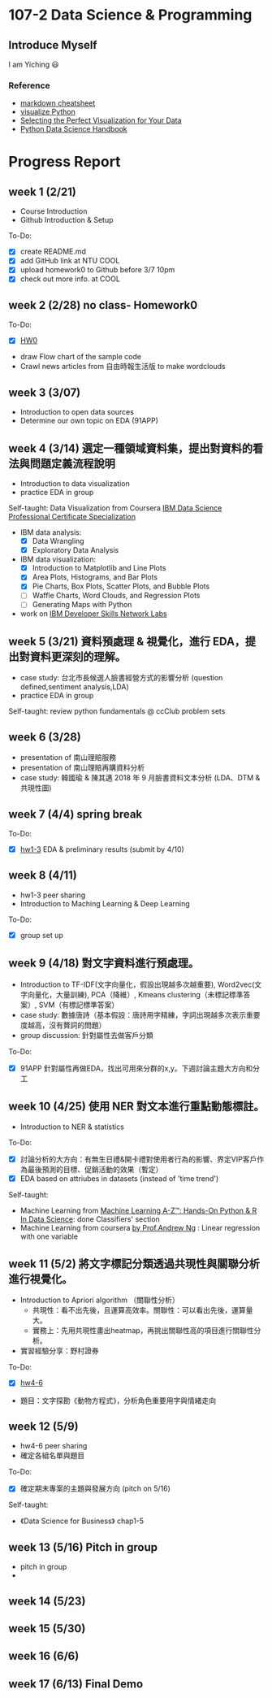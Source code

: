 # 107-2 Data Science & Programming

## Introduce Myself 
I am Yiching :smiley: 

### Reference
- [markdown cheatsheet](https://github.com/adam-p/markdown-here/wiki/Markdown-Cheatsheet)
- [visualize Python](http://pythontutor.com/visualize.html?fbclid=IwAR2q1rmTpHAJmxUOhD_p00Wm4HTITX7EGCxy-o7U_pns0liWl0sEx7cODtc#mode=edit)
- [Selecting the Perfect Visualization for Your Data](https://www.techprevue.com/decision-tree-perfect-visualisation-data/)
- [Python Data Science Handbook](https://jakevdp.github.io/PythonDataScienceHandbook/)

# Progress Report 

## week 1 (2/21)
   - Course Introduction
   - Github Introduction & Setup 

To-Do:
   - [x] create README.md 
   - [x] add GitHub link at NTU COOL
   - [x] upload homework0 to Github before 3/7 10pm
   - [x] check out more info. at COOL

## week 2 (2/28) no class- Homework0
To-Do:
   - [x] [HW0](https://github.com/yichingchan1013/myGithub/tree/master/hw0)
   - draw Flow chart of the sample code 
   - Crawl news articles from 自由時報生活版 to make wordclouds


## week 3 (3/07)
   - Introduction to open data sources
   - Determine our own topic on EDA (91APP)


## week 4 (3/14) 選定一種領域資料集，提出對資料的看法與問題定義流程說明
   - Introduction to data visualization 
   - practice EDA in group 
   
Self-taught: Data Visualization from Coursera [IBM Data Science Professional Certificate Specialization](https://www.coursera.org/specializations/ibm-data-science-professional-certificate)
   - IBM data analysis:
      - [X] Data Wrangling 
      - [X] Exploratory Data Analysis
   - IBM data visualization:
      - [X] Introduction to Matplotlib and Line Plots
      - [X] Area Plots, Histograms, and Bar Plots
      - [X] Pie Charts, Box Plots, Scatter Plots, and Bubble Plots
      - [ ] Waffle Charts, Word Clouds, and Regression Plots
      - [ ] Generating Maps with Python
   - work on [IBM Developer Skills Network Labs](https://labs.cognitiveclass.ai/tools/jupyterlab/)



## week 5 (3/21) 資料預處理 & 視覺化，進行 EDA，提出對資料更深刻的理解。
   - case study: 台北市長候選人臉書經營方式的影響分析 (question defined,sentiment analysis,LDA) 
   - practice EDA in group 
   
Self-taught: review python fundamentals @ ccClub problem sets

## week 6 (3/28) 
   - presentation of 南山理賠服務
   - presentation of 南山理賠再購資料分析
   - case study: 韓國瑜 & 陳其邁 2018 年 9 月臉書資料文本分析 (LDA、DTM & 共現性圖)

## week 7 (4/4) spring break

To-Do:
   - [X] [hw1-3](https://github.com/yichingchan1013/myGithub/blob/master/hw1-3/91APP%20%E5%AE%A2%E6%88%B6%E5%88%86%E6%9E%90-Copy1.ipynb) EDA & preliminary results (submit by 4/10)
   
  
## week 8 (4/11)   
   - hw1-3  peer sharing 
   - Introduction to Maching Learning & Deep Learning
   
To-Do:
   - [X] group set up 
   
## week 9 (4/18) 對文字資料進行預處理。	
   - Introduction to TF-IDF(文字向量化，假設出現越多次越重要), Word2vec(文字向量化，大量訓練), PCA（降維）, Kmeans clustering（未標記標準答案）, SVM（有標記標準答案）
   - case study: 數據唐詩（基本假設：唐詩用字精練，字詞出現越多次表示重要度越高，沒有贅詞的問題）
   - group discussion: 針對屬性去做客戶分類

To-Do:
   - [X] 91APP 針對屬性再做EDA，找出可用來分群的x,y。下週討論主題大方向和分工
 
## week 10 (4/25) 使用 NER 對文本進行重點動態標註。  
   - Introduction to NER & statistics

To-Do:
   - [X] 討論分析的大方向：有無生日禮&開卡禮對使用者行為的影響、界定VIP客戶作為最後預測的目標、促銷活動的效果（暫定）
   - [X] EDA based on attriubes in datasets (instead of 'time trend')

Self-taught:
   - Machine Learning from [Machine Learning A-Z™: Hands-On Python & R In Data Science](https://www.learningcrux.com/course/machine-learning-a-z-hands-on-python-r-in-data-science): done Classifiers' section
   - Machine Learning from coursera [by Prof.Andrew Ng](https://www.coursera.org/learn/machine-learning/home/welcome) : Linear regression with one variable
   
   
## week 11 (5/2) 將文字標記分類透過共現性與關聯分析進行視覺化。  
   - Introduction to Apriori algorithm （關聯性分析）
      - 共現性：看不出先後，且運算高效率。關聯性：可以看出先後，運算量大。
      - 實務上：先用共現性畫出heatmap，再挑出關聯性高的項目進行關聯性分析。
   - 實習經驗分享：野村證券

To-Do:
   - [X] [hw4-6](https://github.com/yichingchan1013/CSX-DataScience/blob/master/hw4-6/Zootopia%20text%20analytics-Copy2.ipynb)
   - 題目：文字探勘《動物方程式》，分析角色重要用字與情緒走向 
      
## week 12 (5/9)
   - hw4-6 peer sharing 
   - 確定各組名單與題目

To-Do:
   - [X] 確定期末專案的主題與發展方向 (pitch on 5/16)
   
Self-taught:
   - 《Data Science for Business》 chap1-5
## week 13 (5/16) Pitch in group
   - pitch in group
   - 
## week 14 (5/23)
## week 15 (5/30)
## week 16 (6/6)
## week 17 (6/13) Final Demo


